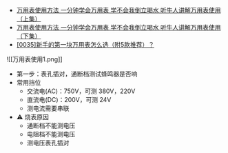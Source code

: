 
- [万用表使用方法 一分钟学会万用表 学不会我倒立喝水 听牛人讲解万用表使用（上集）](https://www.bilibili.com/video/BV11N4y1679u/)
- [万用表使用方法 一分钟学会万用表 学不会我倒立喝水 听牛人讲解万用表使用（下集）](https://www.bilibili.com/video/BV1Fu4y1a7kR/)
- [[0035]新手的第一块万用表怎么选（附5款推荐）？](https://www.bilibili.com/video/BV1Fz4y1j7B6/?vd_source=82220a88e46ac49340dd39f2a953dee6)

![[万用表使用1.png]]

- 第一步：表孔插对，通断档测试蜂鸣器是否响
- 常用挡位
	- 交流电(AC)：750V，可测 380V，220V
	- 直流电(DC)：200V，可测 24V
	- 测电流需要串联
- ⚠️ 烧表原因
	- 通断档不能测电压
	- 电阻档不能测电压
	- 测电压表孔插对